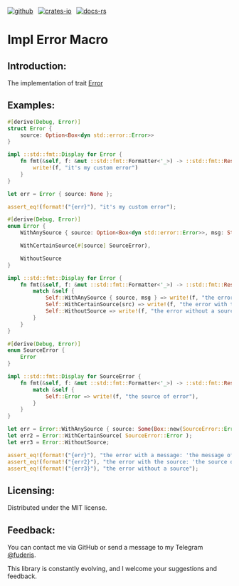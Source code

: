 [![github]](https://github.com/fuderis/rs-macron/tree/main/macron-impl-error)&ensp;
[![crates-io]](https://crates.io/crates/macron-impl-error)&ensp;
[![docs-rs]](https://docs.rs/macron-impl-error)

[github]: https://img.shields.io/badge/github-8da0cb?style=for-the-badge&labelColor=555555&logo=github
[crates-io]: https://img.shields.io/badge/crates.io-fc8d62?style=for-the-badge&labelColor=555555&logo=rust
[docs-rs]: https://img.shields.io/badge/docs.rs-66c2a5?style=for-the-badge&labelColor=555555&logo=docs.rs

# Impl Error Macro

## Introduction:

The implementation of trait [Error](std::error::Error)


## Examples:

```rust
#[derive(Debug, Error)]
struct Error {
    source: Option<Box<dyn std::error::Error>>
}

impl ::std::fmt::Display for Error {
    fn fmt(&self, f: &mut ::std::fmt::Formatter<'_>) -> ::std::fmt::Result {
        write!(f, "it's my custom error")
    }
}

let err = Error { source: None };

assert_eq!(format!("{err}"), "it's my custom error");
```
```rust
#[derive(Debug, Error)]
enum Error {
    WithAnySource { source: Option<Box<dyn std::error::Error>>, msg: String },

    WithCertainSource(#[source] SourceError),

    WithoutSource
}

impl ::std::fmt::Display for Error {
    fn fmt(&self, f: &mut ::std::fmt::Formatter<'_>) -> ::std::fmt::Result {
        match &self {
            Self::WithAnySource { source, msg } => write!(f, "the error with a message: '{msg}' and a source: '{src}'", src = if let Some(src) = source.as_deref() { src.to_string() }else { "no source".to_owned() }),
            Self::WithCertainSource(src) => write!(f, "the error with the source: '{src}'"),
            Self::WithoutSource => write!(f, "the error without a source"),
        }
    }
}

#[derive(Debug, Error)]
enum SourceError {
    Error
}

impl ::std::fmt::Display for SourceError {
    fn fmt(&self, f: &mut ::std::fmt::Formatter<'_>) -> ::std::fmt::Result {
        match &self {
            Self::Error => write!(f, "the source of error"),
        }
    }
}

let err = Error::WithAnySource { source: Some(Box::new(SourceError::Error)), msg: "the message of error".to_owned() };
let err2 = Error::WithCertainSource( SourceError::Error );
let err3 = Error::WithoutSource;

assert_eq!(format!("{err}"), "the error with a message: 'the message of error' and a source: 'the source of error'");
assert_eq!(format!("{err2}"), "the error with the source: 'the source of error'");
assert_eq!(format!("{err3}"), "the error without a source");
```

## Licensing:

Distributed under the MIT license.


## Feedback:

You can contact me via GitHub or send a message to my Telegram [@fuderis](https://t.me/fuderis).

This library is constantly evolving, and I welcome your suggestions and feedback.
